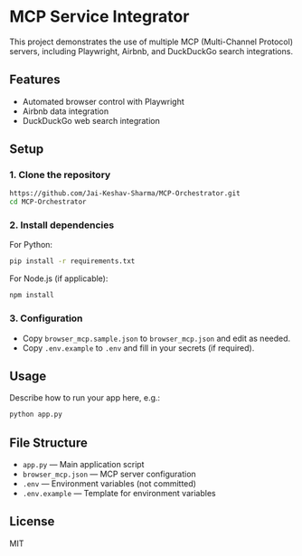 # MCP Service Integrator

This project demonstrates the use of multiple MCP (Multi-Channel Protocol) servers, including Playwright, Airbnb, and DuckDuckGo search integrations.

## Features
- Automated browser control with Playwright
- Airbnb data integration
- DuckDuckGo web search integration

## Setup

### 1. Clone the repository
```sh
https://github.com/Jai-Keshav-Sharma/MCP-Orchestrator.git
cd MCP-Orchestrator
```

### 2. Install dependencies
For Python:
```sh
pip install -r requirements.txt
```
For Node.js (if applicable):
```sh
npm install
```

### 3. Configuration
- Copy `browser_mcp.sample.json` to `browser_mcp.json` and edit as needed.
- Copy `.env.example` to `.env` and fill in your secrets (if required).

## Usage
Describe how to run your app here, e.g.:
```sh
python app.py
```

## File Structure
- `app.py` — Main application script
- `browser_mcp.json` — MCP server configuration
- `.env` — Environment variables (not committed)
- `.env.example` — Template for environment variables

## License
MIT
